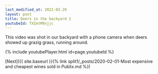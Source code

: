 ```yaml
---
last_modified_at: 2021-03-29
layout: post
title: Deers in the backyard 2
youtubeId: TXIetM9sjjc
---
```

 
 
This video was shot in our backyard with a phone camera when deers showed up grazig grass, running around.
 
 
 
 


{% include youtubePlayer.html id=page.youtubeId %}
 
 [Next]({{ site.baseurl }}{% link split1/_posts/2020-02-01-Most expensive and cheapest wines sold in Publix.md %})
